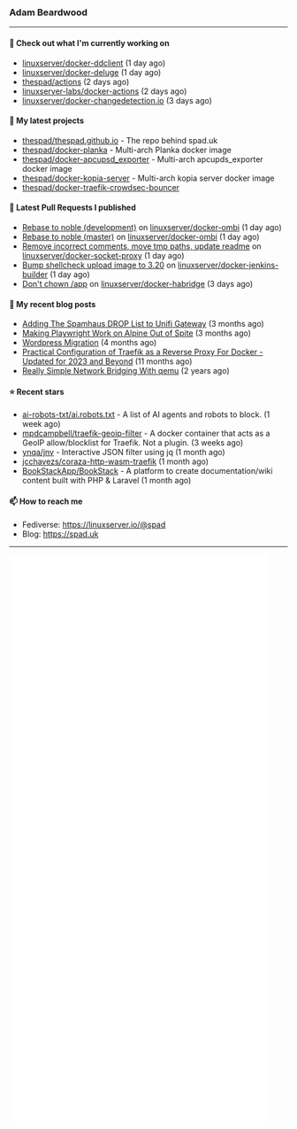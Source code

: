 ### Adam Beardwood
---
#### 👷 Check out what I'm currently working on

- [linuxserver/docker-ddclient](https://github.com/linuxserver/docker-ddclient) (1 day ago)
- [linuxserver/docker-deluge](https://github.com/linuxserver/docker-deluge) (1 day ago)
- [thespad/actions](https://github.com/thespad/actions) (2 days ago)
- [linuxserver-labs/docker-actions](https://github.com/linuxserver-labs/docker-actions) (2 days ago)
- [linuxserver/docker-changedetection.io](https://github.com/linuxserver/docker-changedetection.io) (3 days ago)

#### 🌱 My latest projects

- [thespad/thespad.github.io](https://github.com/thespad/thespad.github.io) - The repo behind spad.uk
- [thespad/docker-planka](https://github.com/thespad/docker-planka) - Multi-arch Planka docker image
- [thespad/docker-apcupsd_exporter](https://github.com/thespad/docker-apcupsd_exporter) - Multi-arch apcupds_exporter docker image
- [thespad/docker-kopia-server](https://github.com/thespad/docker-kopia-server) - Multi-arch kopia server docker image 
- [thespad/docker-traefik-crowdsec-bouncer](https://github.com/thespad/docker-traefik-crowdsec-bouncer)

#### 🔨 Latest Pull Requests I published

- [Rebase to noble (development)](https://github.com/linuxserver/docker-ombi/pull/115) on [linuxserver/docker-ombi](https://github.com/linuxserver/docker-ombi) (1 day ago)
- [Rebase to noble (master)](https://github.com/linuxserver/docker-ombi/pull/114) on [linuxserver/docker-ombi](https://github.com/linuxserver/docker-ombi) (1 day ago)
- [Remove incorrect comments, move tmp paths, update readme](https://github.com/linuxserver/docker-socket-proxy/pull/11) on [linuxserver/docker-socket-proxy](https://github.com/linuxserver/docker-socket-proxy) (1 day ago)
- [Bump shellcheck upload image to 3.20](https://github.com/linuxserver/docker-jenkins-builder/pull/265) on [linuxserver/docker-jenkins-builder](https://github.com/linuxserver/docker-jenkins-builder) (1 day ago)
- [Don&#39;t chown /app](https://github.com/linuxserver/docker-habridge/pull/27) on [linuxserver/docker-habridge](https://github.com/linuxserver/docker-habridge) (3 days ago)

#### 📜 My recent blog posts

- [Adding The Spamhaus DROP List to Unifi Gateway](https://www.spad.uk/posts/adding-spamhaus-drop-list-to-unifi-gateway/) (3 months ago)
- [Making Playwright Work on Alpine Out of Spite](https://www.spad.uk/posts/making-playwright-work-on-alpine-out-of-spite/) (3 months ago)
- [Wordpress Migration](https://www.spad.uk/posts/wordpress-migration/) (4 months ago)
- [Practical Configuration of Traefik as a Reverse Proxy For Docker - Updated for 2023 and Beyond](https://www.spad.uk/posts/practical-configuration-of-traefik-as-a-reverse-proxy-for-docker-updated-for-2023/) (11 months ago)
- [Really Simple Network Bridging With qemu](https://www.spad.uk/posts/really-simple-network-bridging-with-qemu/) (2 years ago)

#### ⭐ Recent stars

- [ai-robots-txt/ai.robots.txt](https://github.com/ai-robots-txt/ai.robots.txt) - A list of AI agents and robots to block. (1 week ago)
- [mpdcampbell/traefik-geoip-filter](https://github.com/mpdcampbell/traefik-geoip-filter) - A docker container that acts as a GeoIP allow/blocklist for Traefik. Not a plugin. (3 weeks ago)
- [ynqa/jnv](https://github.com/ynqa/jnv) - Interactive JSON filter using jq (1 month ago)
- [jcchavezs/coraza-http-wasm-traefik](https://github.com/jcchavezs/coraza-http-wasm-traefik) (1 month ago)
- [BookStackApp/BookStack](https://github.com/BookStackApp/BookStack) - A platform to create documentation/wiki content built with PHP &amp; Laravel (1 month ago)

#### 📫 How to reach me
- Fediverse: https://linuxserver.io/@spad
- Blog: https://spad.uk
---
<img src="https://raw.githubusercontent.com/thespad/thespad/main/github-metrics.svg">
